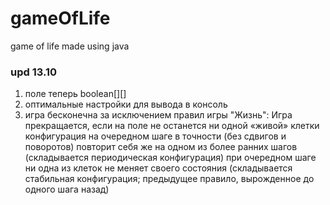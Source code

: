 # gameOfLife
game of life made using java
### upd 13.10
1. поле теперь boolean[][]
2. оптимальные настройки для вывода в консоль
3. игра бесконечна за исключением правил игры "Жизнь":
          Игра прекращается, если
на поле не останется ни одной «живой» клетки
конфигурация на очередном шаге в точности (без сдвигов и поворотов) повторит себя же на одном из более ранних шагов (складывается периодическая конфигурация)
при очередном шаге ни одна из клеток не меняет своего состояния (складывается стабильная конфигурация; предыдущее правило, вырожденное до одного шага назад)
